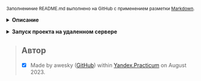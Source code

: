 <sub>Заполнениние README.md выполнено на GitHub с применением разметки [Markdown](https://docs.github.com/ru/get-started/writing-on-github/getting-started-with-writing-and-formatting-on-github/basic-writing-and-formatting-syntax).</sub>

__<details><summary>Описание</summary>__
Cайт Foodgram, «Продуктовый помощник».
На этом сервисе пользователи смогут публиковать рецепты, подписываться на публикации других пользователей, добавлять понравившиеся рецепты в список «Избранное», а перед походом в магазин скачивать сводный список продуктов, необходимых для приготовления одного или нескольких выбранных блюд.
</details>

__<details><summary>Запуск проекта на удаленном сервере</summary>__
Подключитесь к удаленному серверу
```ssh customuser@84.201.161.196```
(пример для пользователя customuser и адреса сервера 84.201.161.196)

Установите Docker ([официальная документация](https://docs.docker.com/engine/install/))

Скопируйте необходимые файлы на сервер
```
scp docker-compose.yml nginx.conf customuser@84.201.161.196:/home/customuser/
```
(пример для пользователя customuser и адреса сервера 84.201.161.196)

Задайте значения переменным в GitHub - Settings - (Secuity) Secrets and variables - Actions
```
SECRET_KEY              - _секретный ключ Django-проекта_
```
```
HOST                    - _публичный IP сервера_
```
```
USER                    - _имя пользователя на сервере_
```
```
SSH_KEY                 - приватный ssh-ключ
```
```
PASSPHRASE              - _пароль ssh-ключа_
```
```
DOCKER_PASSWORD         - _пароль от DockerHub_
```
```
DOCKER_USERNAME         - _логин DockerHub_
```
```
DB_HOST                 - db
```

Запустите GitHub Workflow ([официальная документация](https://docs.github.com/ru/actions/using-workflows/manually-running-a-workflow))

Создайте суперпользователя для администрирования проекта на сервере
```sudo docker-compose exec backend python manage.py createsuperuser```

По желанию загрузите подготовленную базу ингредиентов
```sudo docker-compose exec backend python manage.py load_ingredients```
</details>

> ## Автор
> - [x] Made by awesky ([GitHub](https://github.com/awesky)) within [Yandex.Practicum](https://practicum.yandex.ru/) on August 2023.